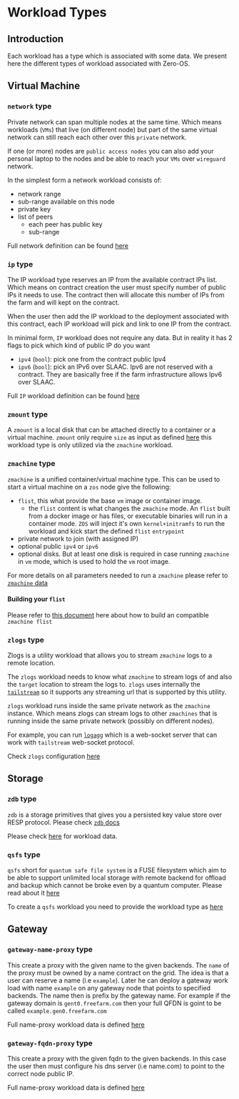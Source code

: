 <h1> Workload Types </h1>

## Introduction

Each workload has a type which is associated with some data. We present here the different types of workload associated with Zero-OS.

## Virtual Machine

### `network` type
Private network can span multiple nodes at the same time. Which means workloads (`VMs`) that live (on different node) but part of the same virtual network can still reach each other over this `private` network.

If one (or more) nodes are `public access nodes` you can also add your personal laptop to the nodes and be able to reach your `VMs` over `wireguard` network.

In the simplest form a network workload consists of:
- network range
- sub-range available on this node
- private key
- list of peers
  - each peer has public key
  - sub-range

Full network definition can be found [here](https://github.com/threefoldtech/zos/blob/main/pkg/gridtypes/zos/network.go)

### `ip` type
The IP workload type reserves an IP from the available contract IPs list. Which means on contract creation the user must specify number of public IPs it needs to use. The contract then will allocate this number of IPs from the farm and will kept on the contract.

When the user then add the IP workload to the deployment associated with this contract, each IP workload will pick and link to one IP from the contract.

In minimal form, `IP` workload does not require any data. But in reality it has 2 flags to pick which kind of public IP do you want

- `ipv4` (`bool`): pick one from the contract public Ipv4
- `ipv6` (`bool`): pick an IPv6 over SLAAC. Ipv6 are not reserved with a contract. They are basically free if the farm infrastructure allows Ipv6 over SLAAC.

Full `IP` workload definition can be found [here](https://github.com/threefoldtech/zos/blob/main/pkg/gridtypes/zos/ipv4.go)

### `zmount` type
A `zmount` is a local disk that can be attached directly to a container or a virtual machine. `zmount` only require `size` as input as defined [here](https://github.com/threefoldtech/zos/blob/main/pkg/gridtypes/zos/zmount.go) this workload type is only utilized via the `zmachine` workload.

### `zmachine` type

`zmachine` is a unified container/virtual machine type. This can be used to start a virtual machine on a `zos` node give the following:
- `flist`, this what provide the base `vm` image or container image.
  - the `flist` content is what changes the `zmachine` mode. An `flist` built from a docker image or has files, or executable binaries will run in a container mode. `ZOS` will inject it's own `kernel+initramfs` to run the workload and kick start the defined `flist` `entrypoint`
- private network to join (with assigned IP)
- optional public `ipv4` or `ipv6`
- optional disks. But at least one disk is required in case running `zmachine` in `vm` mode, which is used to hold the `vm` root image.

For more details on all parameters needed to run a `zmachine` please refer to [`zmachine` data](https://github.com/threefoldtech/zos/blob/main/pkg/gridtypes/zos/zmachine.go)

#### Building your `flist`

Please refer to [this document](./manual.md) here about how to build an compatible `zmachine flist`

### `zlogs` type

Zlogs is a utility workload that allows you to stream `zmachine` logs to a remote location.

The `zlogs` workload needs to know what `zmachine` to stream logs of and also the `target` location to stream the logs to. `zlogs` uses internally the [`tailstream`](https://github.com/threefoldtech/tailstream) so it supports any streaming url that is supported by this utility.

`zlogs` workload runs inside the same private network as the `zmachine` instance. Which means zlogs can stream logs to other `zmachines` that is running inside the same private network (possibly on different nodes).

For example, you can run [`logagg`](https://github.com/threefoldtech/logagg) which is a web-socket server that can work with `tailstream` web-socket protocol.

Check `zlogs` configuration [here](https://github.com/threefoldtech/zos/blob/main/pkg/gridtypes/zos/zlogs.go)

## Storage

### `zdb` type
`zdb` is a storage primitives that gives you a persisted key value store over RESP protocol. Please check [`zdb` docs](https://github.com/threefoldtech/0-db)

Please check [here](https://github.com/threefoldtech/zos/blob/main/pkg/zdb/zdb.go) for workload data.

### `qsfs` type

`qsfs` short for `quantum safe file system` is a FUSE filesystem which aim to be able to support unlimited local storage with remote backend for offload and backup which cannot be broke even by a quantum computer. Please read about it [here](https://github.com/threefoldtech/quantum-storage)

To create a `qsfs` workload you need to provide the workload type as [here](https://github.com/threefoldtech/zos/blob/main/pkg/qsfsd/qsfs.go)

## Gateway

### `gateway-name-proxy` type

This create a proxy with the given name to the given backends. The `name` of the proxy must be owned by a name contract on the grid. The idea is that a user can reserve a name (i.e `example`). Later he can deploy a gateway work load with name `example` on any gateway node that points to specified backends. The name then is prefix by the gateway name. For example if the gateway domain is `gent0.freefarm.com` then your full QFDN is goint to be called `example.gen0.freefarm.com`

Full name-proxy workload data is defined [here](https://github.com/threefoldtech/zos/blob/main/pkg/gridtypes/zos/gw_name.go)

### `gateway-fqdn-proxy` type

This create a proxy with the given fqdn to the given backends. In this case the user then must configure his dns server (i.e name.com) to point to the correct node public IP.

Full name-proxy workload data is defined [here](https://github.com/threefoldtech/zos/blob/main/pkg/gridtypes/zos/gw_fqdn.go)
